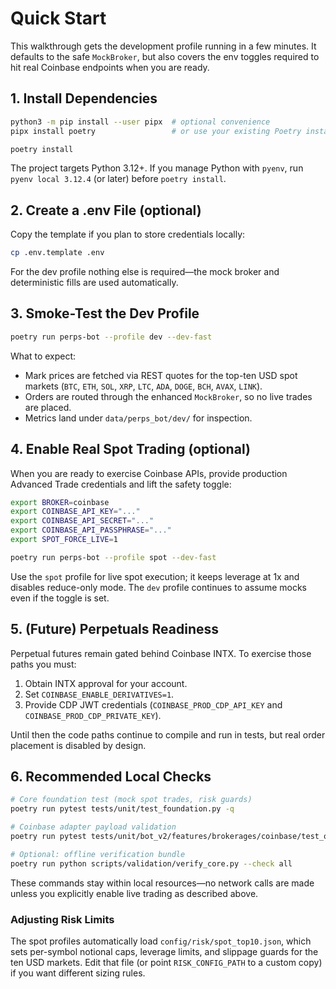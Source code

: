 # Quick Start

This walkthrough gets the development profile running in a few minutes. It
defaults to the safe `MockBroker`, but also covers the env toggles required to
hit real Coinbase endpoints when you are ready.

## 1. Install Dependencies

```bash
python3 -m pip install --user pipx  # optional convenience
pipx install poetry                 # or use your existing Poetry install

poetry install
```

The project targets Python 3.12+. If you manage Python with `pyenv`, run
`pyenv local 3.12.4` (or later) before `poetry install`.

## 2. Create a .env File (optional)

Copy the template if you plan to store credentials locally:

```bash
cp .env.template .env
```

For the dev profile nothing else is required—the mock broker and deterministic
fills are used automatically.

## 3. Smoke-Test the Dev Profile

```bash
poetry run perps-bot --profile dev --dev-fast
```

What to expect:

- Mark prices are fetched via REST quotes for the top-ten USD spot markets (`BTC`, `ETH`, `SOL`, `XRP`, `LTC`, `ADA`, `DOGE`, `BCH`, `AVAX`, `LINK`).
- Orders are routed through the enhanced `MockBroker`, so no live trades are
  placed.
- Metrics land under `data/perps_bot/dev/` for inspection.

## 4. Enable Real Spot Trading (optional)

When you are ready to exercise Coinbase APIs, provide production Advanced Trade
credentials and lift the safety toggle:

```bash
export BROKER=coinbase
export COINBASE_API_KEY="..."
export COINBASE_API_SECRET="..."
export COINBASE_API_PASSPHRASE="..."
export SPOT_FORCE_LIVE=1

poetry run perps-bot --profile spot --dev-fast
```

Use the `spot` profile for live spot execution; it keeps leverage at 1x and
disables reduce-only mode. The `dev` profile continues to assume mocks even if
the toggle is set.

## 5. (Future) Perpetuals Readiness

Perpetual futures remain gated behind Coinbase INTX. To exercise those paths you
must:

1. Obtain INTX approval for your account.
2. Set `COINBASE_ENABLE_DERIVATIVES=1`.
3. Provide CDP JWT credentials (`COINBASE_PROD_CDP_API_KEY` and
   `COINBASE_PROD_CDP_PRIVATE_KEY`).

Until then the code paths continue to compile and run in tests, but real order
placement is disabled by design.

## 6. Recommended Local Checks

```bash
# Core foundation test (mock spot trades, risk guards)
poetry run pytest tests/unit/test_foundation.py -q

# Coinbase adapter payload validation
poetry run pytest tests/unit/bot_v2/features/brokerages/coinbase/test_order_payloads.py -q

# Optional: offline verification bundle
poetry run python scripts/validation/verify_core.py --check all
```

These commands stay within local resources—no network calls are made unless you
explicitly enable live trading as described above.

### Adjusting Risk Limits

The spot profiles automatically load `config/risk/spot_top10.json`, which sets
per-symbol notional caps, leverage limits, and slippage guards for the ten USD
markets. Edit that file (or point `RISK_CONFIG_PATH` to a custom copy) if you
want different sizing rules.
